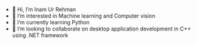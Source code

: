 - 👋 Hi, I’m Inam Ur Rehman
- 👀 I’m interested in Machine learning and Computer vision
- 🌱 I’m currently learning Python 
- 💞️ I’m looking to collaborate on desktop application development in C++ using .NET framework


<!---
IR101/IR101 is a ✨ special ✨ repository because its `README.md` (this file) appears on your GitHub profile.
You can click the Preview link to take a look at your changes.
--->
